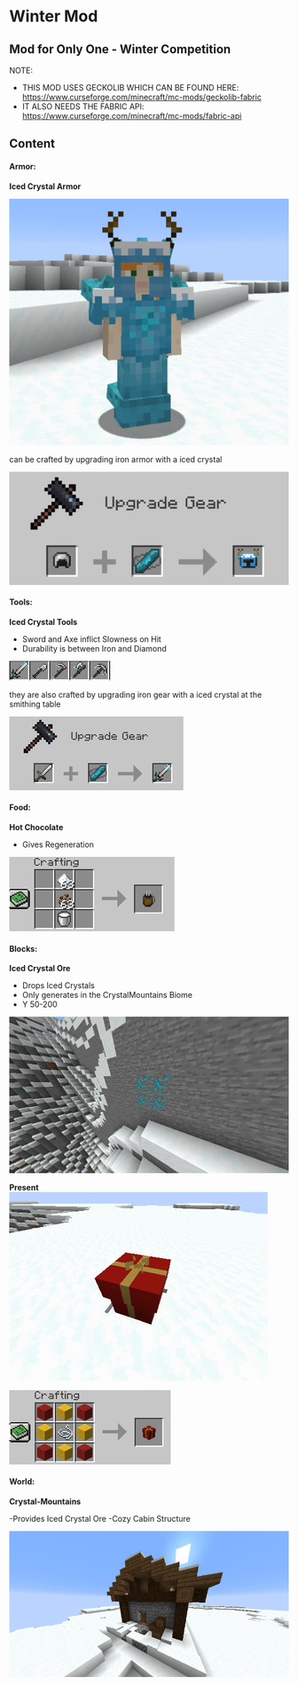 # Winter Mod 

## Mod for Only One - Winter Competition

NOTE: 

- THIS MOD USES GECKOLIB WHICH CAN BE FOUND HERE: https://www.curseforge.com/minecraft/mc-mods/geckolib-fabric
- IT ALSO NEEDS THE FABRIC API: https://www.curseforge.com/minecraft/mc-mods/fabric-api

## Content

#### Armor:

**Iced Crystal Armor**

![image-20201219102013786.png](https://github.com/Mori2003/Winter-Competition-Mod/blob/main/wiki/image-20201219102013786.png?raw=true)

can be crafted by upgrading iron armor with a iced crystal

![image-20201219102255429.png](https://github.com/Mori2003/Winter-Competition-Mod/blob/main/wiki/image-20201219102255429.png?raw=true)

#### Tools:

**Iced Crystal Tools**
- Sword and Axe inflict Slowness on Hit
- Durability is between Iron and Diamond 

![tools.png](https://github.com/Mori2003/Winter-Competition-Mod/blob/main/wiki/tools.png?raw=true)

they are also crafted by upgrading iron gear with a iced crystal at the smithing table

![upgrade.png](https://github.com/Mori2003/Winter-Competition-Mod/blob/main/wiki/upgrade.png?raw=true)

#### Food:

**Hot Chocolate**
- Gives Regeneration

![hotchoc.png](https://github.com/Mori2003/Winter-Competition-Mod/blob/main/wiki/hotchoc.png?raw=true)

#### Blocks:

**Iced Crystal Ore**
- Drops Iced Crystals
- Only generates in the CrystalMountains Biome
- Y 50-200

![crystal.png](https://github.com/Mori2003/Winter-Competition-Mod/blob/main/wiki/crystal.png?raw=true)

**Present**
![present.png](https://github.com/Mori2003/Winter-Competition-Mod/blob/main/wiki/present.png?raw=true)

![crafting.png](https://github.com/Mori2003/Winter-Competition-Mod/blob/main/wiki/crafting.png?raw=true)

#### World:

**Crystal-Mountains**

-Provides Iced Crystal Ore
-Cozy Cabin Structure

![cozycabin.png](https://github.com/Mori2003/Winter-Competition-Mod/blob/main/wiki/cozycabin.png?raw=true)
 





